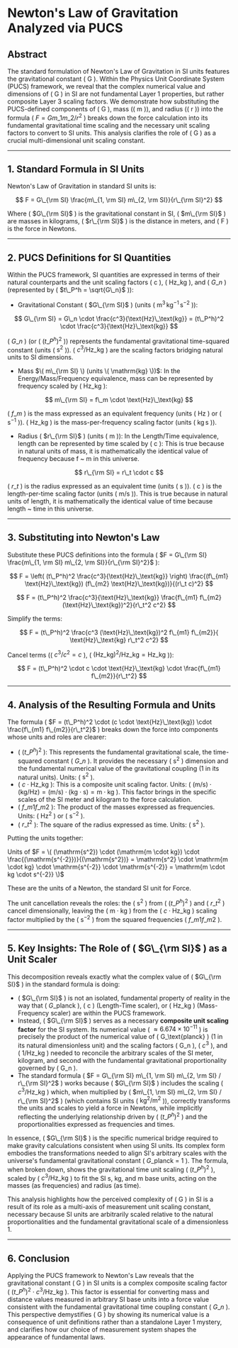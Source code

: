 # Newton's Law of Gravitation Analyzed via PUCS

## Abstract

The standard formulation of Newton's Law of Gravitation in SI units features the gravitational constant \( G \). Within the Physics Unit Coordinate System (PUCS) framework, we reveal that the complex numerical value and dimensions of \( G \) in SI are not fundamental Layer 1 properties, but rather composite Layer 3 scaling factors. We demonstrate how substituting the PUCS-defined components of \( G \), mass (\( m \)), and radius (\( r \)) into the formula \( $F = G m\_1 m\_2 / r^2$ \) breaks down the force calculation into its fundamental gravitational time scaling and the necessary unit scaling factors to convert to SI units. This analysis clarifies the role of \( G \) as a crucial multi-dimensional unit scaling constant.

---

## 1. Standard Formula in SI Units

Newton's Law of Gravitation in standard SI units is:

$$
F = G\_{\rm SI} \frac{m\_{1, \rm SI} m\_{2, \rm SI}}{r\_{\rm SI}^2}
$$

Where \( $G\_{\rm SI}$ \) is the gravitational constant in SI, \( $m\_{\rm SI}$ \) are masses in kilograms, \( $r\_{\rm SI}$ \) is the distance in meters, and \( F \) is the force in Newtons.

---

## 2. PUCS Definitions for SI Quantities

Within the PUCS framework, SI quantities are expressed in terms of their natural counterparts and the unit scaling factors \( c \), \( $\text{Hz}\_\text{kg}$ \), and \( $G\_n$ \) (represented by \( $t\_P^h = \sqrt{G\_n}$ \)):

-   Gravitational Constant \( $G\_{\rm SI}$ \) (units \( $\mathrm{m^3\,kg^{-1}\,s^{-2}}$ \)):

$$
G\_{\rm SI} = G\_n \cdot \frac{c^3}{\text{Hz}\_\text{kg}} = (t\_P^h)^2 \cdot \frac{c^3}{\text{Hz}\_\text{kg}}
$$

\( $G\_n$ \) (or \( ($t\_P^h)^2$ \)) represents the fundamental gravitational time-squared constant (units \( $\mathrm{s^2}$ \)).
    \( $c^3 / \text{Hz}\_\text{kg}$ \) are the scaling factors bridging natural units to SI dimensions.

-   Mass $\( m\_{\rm SI} \) (units \( \mathrm{kg} \))$:
    In the Energy/Mass/Frequency equivalence, mass can be represented by frequency scaled by \( $\text{Hz}\_\text{kg}$ \):

$$
m\_{\rm SI} = f\_m \cdot \text{Hz}\_\text{kg}
$$

\( $f\_m$ \) is the mass expressed as an equivalent frequency (units \( $\mathrm{Hz}$ \) or \( $\mathrm{s^{-1}}$ \)).
\( $\text{Hz}\_\text{kg}$ \) is the mass-per-frequency scaling factor (units \( $\mathrm{kg\,s}$ \)).

-   Radius \( $r\_{\rm SI}$ \) (units \( $\mathrm{m}$ \)):
    In the Length/Time equivalence, length can be represented by time scaled by \( c \):
This is true because in natural units of mass, it is mathematically the identical value of frequency because f ~ m in this universe.

$$
r\_{\rm SI} = r\_t \cdot c
$$

\( $r\_t$ \) is the radius expressed as an equivalent time (units \( $\mathrm{s}$ \)).
\( c \) is the length-per-time scaling factor (units \( $\mathrm{m/s}$ \)).
This is true because in natural units of length, it is mathematically the identical value of time because length ~ time in this universe.

---

## 3. Substituting into Newton's Law

Substitute these PUCS definitions into the formula \( $F = G\_{\rm SI} \frac{m\_{1, \rm SI} m\_{2, \rm SI}}{r\_{\rm SI}^2}$ \):

$$
F = \left( (t\_P^h)^2 \frac{c^3}{\text{Hz}\_\text{kg}} \right) \frac{(f\_{m1} \text{Hz}\_\text{kg}) (f\_{m2} \text{Hz}\_\text{kg})}{(r\_t c)^2}
$$

$$
F = (t\_P^h)^2 \frac{c^3}{\text{Hz}\_\text{kg}} \frac{f\_{m1} f\_{m2} (\text{Hz}\_\text{kg})^2}{r\_t^2 c^2}
$$

Simplify the terms:

$$
F = (t\_P^h)^2 \frac{c^3 (\text{Hz}\_\text{kg})^2 f\_{m1} f\_{m2}}{ \text{Hz}\_\text{kg} r\_t^2 c^2}
$$

Cancel terms (\( $c^3/c^2 = c$ \), \( $(\text{Hz}\_\text{kg})^2 / \text{Hz}\_\text{kg} = \text{Hz}\_\text{kg}$ \)):

$$
F = (t\_P^h)^2 \cdot c \cdot \text{Hz}\_\text{kg} \cdot \frac{f\_{m1} f\_{m2}}{r\_t^2}
$$

---

## 4. Analysis of the Resulting Formula and Units

The formula \( $F = (t\_P^h)^2 \cdot (c \cdot \text{Hz}\_\text{kg}) \cdot \frac{f\_{m1} f\_{m2}}{r\_t^2}$ \) breaks down the force into components whose units and roles are clearer:

-   \( $(t\_P^h)^2$ \): This represents the fundamental gravitational scale, the time-squared constant \( $G\_n$ \). It provides the necessary \( $\mathrm{s^2}$ \) dimension and the fundamental numerical value of the gravitational coupling (1 in its natural units). Units: \( $\mathrm{s^2}$ \).
-   \( $c \cdot \text{Hz}\_\text{kg}$ \): This is a composite unit scaling factor. Units: \( $(\mathrm{m/s}) \cdot (\mathrm{kg/Hz}) = (\mathrm{m/s}) \cdot (\mathrm{kg \cdot s}) = \mathrm{m \cdot kg}$ \). This factor brings in the specific scales of the SI meter and kilogram to the force calculation.
-   \( $f\_{m1} f\_{m2}$ \): The product of the masses expressed as frequencies. Units: \( $\mathrm{Hz^2}$ \) or \( $\mathrm{s^{-2}}$ \).
-   \( $r\_t^2$ \): The square of the radius expressed as time. Units: \( $\mathrm{s^2}$ \).

Putting the units together:

Units of $F = \( (\mathrm{s^2}) \cdot (\mathrm{m \cdot kg}) \cdot \frac{(\mathrm{s^{-2}})}{(\mathrm{s^2})} = \mathrm{s^2} \cdot \mathrm{m \cdot kg} \cdot \mathrm{s^{-2}} \cdot \mathrm{s^{-2}} = \mathrm{m \cdot kg \cdot s^{-2}} \)$

These are the units of a Newton, the standard SI unit for Force.

The unit cancellation reveals the roles: the \( $\mathrm{s^2}$ \) from \( ($t\_P^h)^2$ \) and \( $r\_t^2$ \) cancel dimensionally, leaving the \( $\mathrm{m \cdot kg}$ \) from the \( $c \cdot \text{Hz}\_\text{kg}$ \) scaling factor multiplied by the \( $\mathrm{s^{-2}}$ \) from the squared frequencies \( $f\_{m1} f\_{m2}$ \).

---

## 5. Key Insights: The Role of \( $G\_{\rm SI}$ \) as a Unit Scaler

This decomposition reveals exactly what the complex value of \( $G\_{\rm SI}$ \) in the standard formula is doing:

-   \( $G\_{\rm SI}$ \) is not an isolated, fundamental property of reality in the way that \( $G\_\text{planck}$ \), \( c \) (Length-Time scaler), or \( $\text{Hz}\_\text{kg}$ \) (Mass-Frequency scaler) are within the PUCS framework.
-   Instead, \( $G\_{\rm SI}$ \) serves as a necessary **composite unit scaling factor** for the SI system. Its numerical value \( $\approx 6.674 \times 10^{-11}$ \) is precisely the product of the numerical value of \( G\_\text{planck} \) (1 in its natural dimensionless unit) and the scaling factors \( G\_n \), \( $c^3$ \), and \( $1/\text{Hz}\_\text{kg}$ \) needed to reconcile the arbitrary scales of the SI meter, kilogram, and second with the fundamental gravitational proportionality governed by \( G\_n \).
-   The standard formula \( $F = G\_{\rm SI} m\_{1, \rm SI} m\_{2, \rm SI} / r\_{\rm SI}^2$ \) works because \( $G\_{\rm SI}$ \) includes the scaling \( $c^3/\text{Hz}\_\text{kg}$ \) which, when multiplied by \( $m\_{1, \rm SI} m\_{2, \rm SI} / r\_{\rm SI}^2$ \) (which contains SI units \( $\mathrm{kg^2/m^2}$ \)), correctly transforms the units and scales to yield a force in Newtons, while implicitly reflecting the underlying relationship driven by \( $(t\_P^h)^2$ \) and the proportionalities expressed as frequencies and times.

In essence, \( $G\_{\rm SI}$ \) is the specific numerical bridge required to make gravity calculations consistent when using SI units. Its complex form embodies the transformations needed to align SI's arbitrary scales with the universe's fundamental gravitational constant \( $G\_\text{planck}$ = 1 \). The formula, when broken down, shows the gravitational time unit scaling \( $(t\_P^h)^2$ \), scaled by \( $c^3 / \text{Hz}\_\text{kg}$ \) to fit the SI s, kg, and m base units, acting on the masses (as frequencies) and radius (as time).

This analysis highlights how the perceived complexity of \( G \) in SI is a result of its role as a multi-axis of measurement unit scaling constant, necessary because SI units are arbitrarily scaled relative to the natural proportionalities and the fundamental gravitational scale of a dimensionless 1.

---

## 6. Conclusion

Applying the PUCS framework to Newton's Law reveals that the gravitational constant \( G \) in SI units is a complex composite scaling factor \( $(t\_P^h)^2 \cdot c^3 / \text{Hz}\_\text{kg}$ \). This factor is essential for converting mass and distance values measured in arbitrary SI base units into a force value consistent with the fundamental gravitational time coupling constant \( $G\_n$ \). This perspective demystifies \( G \) by showing its numerical value is a consequence of unit definitions rather than a standalone Layer 1 mystery, and clarifies how our choice of measurement system shapes the appearance of fundamental laws.